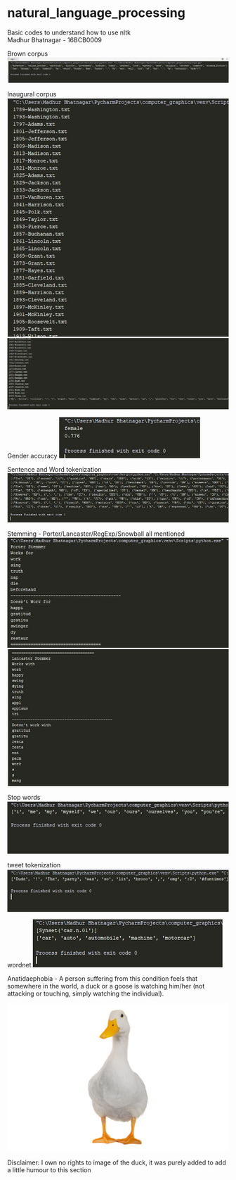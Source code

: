 # natural_language_processing
Basic codes to understand how to use nltk <br>
Madhur Bhatnagar - 16BCB0009

Brown corpus
<img src="https://github.com/maddybhtngr/natural_language_processing/blob/master/brown.png">

Inaugural corpus
<img src="https://github.com/maddybhtngr/natural_language_processing/blob/master/inaugural1.JPG">
<img src="https://github.com/maddybhtngr/natural_language_processing/blob/master/inaugural2.JPG">
    
Gender accuracy
<img src="https://github.com/maddybhtngr/natural_language_processing/blob/master/gen_acc.jpg">
    
Sentence and Word tokenization
<img src="https://github.com/maddybhtngr/natural_language_processing/blob/master/sent_word_token.jpg">
    
Stemming - Porter/Lancaster/RegExp/Snowball all mentioned
<img src="https://github.com/maddybhtngr/natural_language_processing/blob/master/stem1.jpg">
<img src="https://github.com/maddybhtngr/natural_language_processing/blob/master/stem2.jpg">
    
Stop words
<img src="https://github.com/maddybhtngr/natural_language_processing/blob/master/stopwords.jpg">
    
tweet tokenization
<img src="https://github.com/maddybhtngr/natural_language_processing/blob/master/tweet_token.jpg">
    
wordnet
<img src="https://github.com/maddybhtngr/natural_language_processing/blob/master/wordnet.jpg">
    
  
    
    
    
<p>Anatidaephobia - A person suffering from this condition feels that somewhere in the world, a duck or a goose is watching him/her     (not attacking or touching, simply watching the individual). </p>
<img src="https://github.com/maddybhtngr/natural_language_processing/blob/master/duck.png">
<p>Disclaimer: I own no rights to image of the duck, it was purely added to add a little humour to this section</p>


